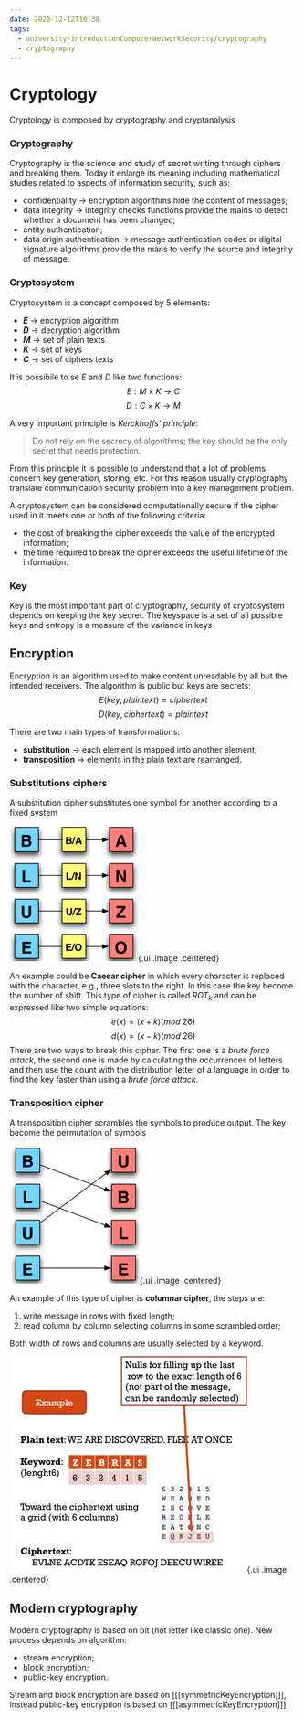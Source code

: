 ```yaml
---
date: 2020-12-12T10:38
tags:
  - university/introductionComputerNetworkSecurity/cryptography
  - cryptography
---
```


# Cryptology
Cryptology is composed by cryptography and cryptanalysis

### Cryptography
Cryptography is the science and study of secret writing through ciphers and breaking them. Today it enlarge its meaning including mathematical studies related to aspects of information security, such as:

* confidentiality → encryption algorithms hide the content of messages;
* data integrity → integrity checks functions provide the mains to detect whether a document has been changed;
* entity authentication;
* data origin authentication → message authentication codes or digital signature algorithms provide the mans to verify the source and integrity of message.

### Cryptosystem
Cryptosystem is a concept composed by 5 elements:

* ***E*** → encryption algorithm
* ***D*** → decryption algorithm
* ***M*** → set of plain texts
* ***K*** → set of keys
* ***C*** → set of ciphers texts

It is possibile to se *E* and *D* like two functions:
$$
E:M\times K \to C 
$$
$$
D:C\times K \to M 
$$

A very important principle is *Kerckhoffs' principle*:
> Do not rely on the secrecy of algorithms; the key should be the only secret that needs protection.

From this principle it is possible to understand that a lot of problems concern key generation, storing, etc. For this reason usually cryptography translate communication security problem into a key management problem.

A cryptosystem can be considered computationally secure if the cipher used in it meets one or both of the following criteria:

* the cost of breaking the cipher exceeds the value of the encrypted information;
* the time required to break the cipher exceeds the useful lifetime of the information.

### Key
Key is the most important part of cryptography, security of cryptosystem depends on keeping the key secret. The keyspace is a set of all possible keys and entropy is a measure of the variance in keys

## Encryption
Encryption is an algorithm used to make content unreadable by all but the intended receivers. The algorithm is public but keys are secrets:
$$
E(key,plaintext) = ciphertext
$$
$$
D(key,ciphertext) = plaintext
$$

There are two main types of transformations:

* **substitution** → each element is mapped into another element;
* **transposition** → elements in the plain text are rearranged.

### Substitutions ciphers
A substitution cipher substitutes one symbol for another according to a fixed system

![Substitution ciphers](./static/substitutionCiphers.png){.ui .image .centered}

An example could be **Caesar cipher** in which every character is replaced with the character, e.g., three slots to the right. In this case the key become the number of shift.
This type of cipher is called $ROT_k$ and can be expressed like two simple equations:
$$
e(x) = (x + k) (mod\ 26)
$$
$$
d(x) = (x - k) (mod\ 26)
$$
There are two ways to break this cipher. The first one is a *brute force attack*, the second one is made by calculating the occurrences of letters and then use the count with the distribution letter of a language in order to find the key faster than using a *brute force attack*.

### Transposition cipher
A transposition cipher scrambles the symbols to produce output. The key become the permutation of symbols

![Transposition cipher](./static/transpositionCiphers.png){.ui .image .centered}

An example of this type of cipher is **columnar cipher**, the steps are:

1. write message in rows with fixed length;
2. read column by column selecting columns in some scrambled order;

Both width of rows and columns are usually selected by a keyword.

![Columnar cipher](./static/columnarCipher.png){.ui .image .centered}

## Modern cryptography
Modern cryptography is based on bit (not letter like classic one). New process depends on algorithm:

* stream encryption; 
* block encryption;
* public-key encryption.

Stream and block encryption are based on [[[symmetricKeyEncryption]]], instead public-key encryption is based on [[[asymmetricKeyEncryption]]]

